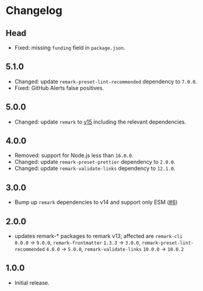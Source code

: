 # Changelog

## Head

- Fixed: missing `funding` field in `package.json`.

## 5.1.0

- Changed: update `remark-preset-lint-recommended` dependency to `7.0.0`.
- Fixed: GitHub Alerts false positives.

## 5.0.0

- Changed: update `remark` to [v15](https://github.com/remarkjs/remark/releases/tag/15.0.0) including the relevant dependencies.

## 4.0.0

- Removed: support for Node.js less than `16.0.0`.
- Changed: update `remark-preset-prettier` dependency to `2.0.0`.
- Changed: update `remark-validate-links` dependency to `12.1.0`.

## 3.0.0

- Bump up `remark` dependencies to v14 and support only ESM ([#6](https://github.com/stylelint/remark-preset/pull/6))

## 2.0.0

- updates remark-\* packages to remark v13; affected are `remark-cli` `8.0.0` -> `9.0.0`, `remark-frontmatter` `1.3.3` -> `3.0.0`, `remark-preset-lint-recommended` `4.0.0` -> `5.0.0`, `remark-validate-links` `10.0.0` -> `10.0.2`

## 1.0.0

- Initial release.

